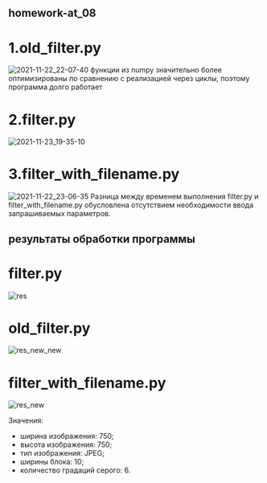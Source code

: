 ## homework-at_08
# 1.old_filter.py
![2021-11-22_22-07-40](https://user-images.githubusercontent.com/72623023/142904768-4d8e48b5-4c08-4d80-99bf-c260aad2d230.png)
функции из numpy значительно более оптимизированы по сравнению с реализацией через циклы, поэтому программа долго работает

# 2.filter.py  
![2021-11-23_19-35-10](https://user-images.githubusercontent.com/72623023/143043895-bc5de719-7599-49a5-8683-7c3e965d2c4c.png)



# 3.filter_with_filename.py
![2021-11-22_23-06-35](https://user-images.githubusercontent.com/72623023/142912803-36434ce3-29d7-4b0a-b705-7e0c52ec8d0d.png)
Разница между временем выполнения filter.py и filter_with_filename.py обусловлена отсутствием необходимости ввода запрашиваемых параметров.

## результаты обработки программы

# filter.py
![res](https://user-images.githubusercontent.com/72623023/142914846-63d48774-ba3a-4113-8d16-0456e6929c64.jpg)

# old_filter.py
![res_new_new](https://user-images.githubusercontent.com/72623023/142914914-139e423f-7cac-4f9f-934a-fa677c51286a.jpg)

# filter_with_filename.py
![res_new](https://user-images.githubusercontent.com/72623023/142915007-bf053dd0-d0e3-4360-b245-612bd9ba5a33.jpg)



Значения:

- ширина изображения: 750;
- высота изображения: 750;
- тип изображения: JPEG;
- ширины блока: 10;
- количество градаций серого: 6.
